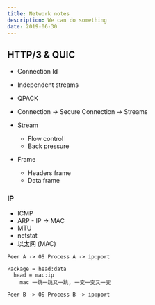 ```yaml
---
title: Network notes
description: We can do something
date: 2019-06-30
---
```


## HTTP/3 & QUIC

* Connection Id
* Independent streams

* QPACK
* Connection -> Secure Connection -> Streams
* Stream
  - Flow control
  - Back pressure

* Frame
  - Headers frame
  - Data frame

### IP

* ICMP
* ARP - IP -> MAC
* MTU
* netstat
* 以太网 (MAC)

```
Peer A -> OS Process A -> ip:port

Package = head:data
  head = mac:ip
    mac 一跳一跳又一跳, 一变一变又一变

Peer B -> OS Process B -> ip:port
```
